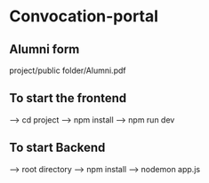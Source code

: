 # Convocation-portal

## Alumni form
project/public folder/Alumni.pdf


## To start the frontend
--> cd project
--> npm install
--> npm run dev

## To start Backend
--> root directory
--> npm install
--> nodemon app.js

